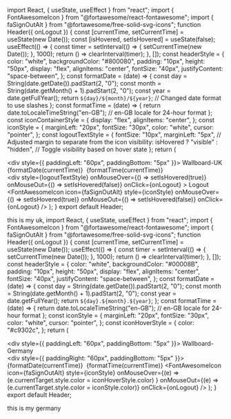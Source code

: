 import React, { useState, useEffect } from "react";
import { FontAwesomeIcon } from "@fortawesome/react-fontawesome";
import { faSignOutAlt } from "@fortawesome/free-solid-svg-icons";
function Header({ onLogout }) {
  const [currentTime, setCurrentTime] = useState(new Date());
  const [isHovered, setIsHovered] = useState(false);
  useEffect(() => {
    const timer = setInterval(() => {
      setCurrentTime(new Date());
    }, 1000);
    return () => clearInterval(timer);
  }, []);
  const headerStyle = {
    color: "white",
    backgroundColor: "#800080",
    padding: "10px",
    height: "50px",
    display: "flex",
    alignItems: "center",
    fontSize: "40px",
    justifyContent: "space-between",
  };
  const formatDate = (date) => {
    const day = String(date.getDate()).padStart(2, "0");
    const month = String(date.getMonth() + 1).padStart(2, "0");
    const year = date.getFullYear();
    return `${day}/${month}/${year}`; // Changed date format to use slashes
  };
  const formatTime = (date) => {
    return date.toLocaleTimeString("en-GB"); // en-GB locale for 24-hour format
  };
  const iconContainerStyle = {
    display: "flex",
    alignItems: "center",
  };
  const iconStyle = {
    marginLeft: "20px",
    fontSize: "30px",
    color: "white",
    cursor: "pointer",
  };
  const logoutTextStyle = {
    fontSize: "10px",
    marginLeft: "5px", // Adjusted margin to separate from the icon
    visibility: isHovered ? "visible" : "hidden", // Toggle visibility based on hover state
  };
  return (
    <div style={headerStyle}>
      <div style={{ paddingLeft: "60px", paddingBottom: "5px" }}>
        Wallboard-UK
      </div>
      <div style={iconContainerStyle}>
        <div>
          {formatDate(currentTime)}&nbsp;&nbsp;{formatTime(currentTime)}
        </div>
        <div
          style={logoutTextStyle}
          onMouseOver={() => setIsHovered(true)}
          onMouseOut={() => setIsHovered(false)}
          onClick={onLogout}
        >
          Logout
        </div>
        <FontAwesomeIcon
          icon={faSignOutAlt}
          style={iconStyle}
          onMouseOver={() => setIsHovered(true)}
          onMouseOut={() => setIsHovered(false)}
          onClick={onLogout}
        />
      </div>
    </div>
  );
}
export default Header;


this is my uk,
import React, { useState, useEffect } from "react";
import { FontAwesomeIcon } from "@fortawesome/react-fontawesome";
import { faSignOutAlt } from "@fortawesome/free-solid-svg-icons";
function Header({ onLogout }) {
  const [currentTime, setCurrentTime] = useState(new Date());
  useEffect(() => {
    const timer = setInterval(() => {
      setCurrentTime(new Date());
    }, 1000);
    return () => clearInterval(timer);
  }, []);
  const headerStyle = {
    color: "white",
    backgroundColor: "#00008B",
    padding: "10px",
    height: "50px",
    display: "flex",
    alignItems: "center",
    fontSize: "40px",
    justifyContent: "space-between",
  };
  const formatDate = (date) => {
    const day = String(date.getDate()).padStart(2, "0");
    const month = String(date.getMonth() + 1).padStart(2, "0");
    const year = date.getFullYear();
    return `${day}.${month}.${year}`;
  };
  const formatTime = (date) => {
    return date.toLocaleTimeString("en-GB"); // en-GB locale for 24-hour format
  };
  const iconStyle = {
    marginLeft: "20px",
    fontSize: "30px",
    color: "white",
    cursor: "pointer",
  };
  const iconHoverStyle = {
    color: "#c9302c",
  };
  return (
    <div style={headerStyle}>
      <div style={{ paddingLeft: "60px", paddingBottom: "5px" }}>
        Wallboard-Germany
      </div>
      <div style={{ paddingRight: "60px", paddingBottom: "5px" }}>
        {formatDate(currentTime)}&nbsp;&nbsp;{formatTime(currentTime)}
        <FontAwesomeIcon
          icon={faSignOutAlt}
          style={iconStyle}
          onMouseOver={(e) =>
            (e.currentTarget.style.color = iconHoverStyle.color)
          }
          onMouseOut={(e) => (e.currentTarget.style.color = iconStyle.color)}
          onClick={onLogout}
        />
      </div>
    </div>
  );
}
export default Header;


this is my germany
